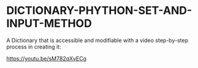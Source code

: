 # DICTIONARY-PHYTHON-SET-AND-INPUT-METHOD 
A Dictionary that is accessible and modifiable with a video step-by-step process in creating it: 

https://youtu.be/sM782qXvECg
